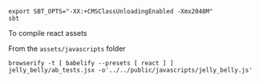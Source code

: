 
```
export SBT_OPTS="-XX:+CMSClassUnloadingEnabled -Xmx2048M"
sbt
```


To compile react assets

From the `assets/javascripts` folder
```
browserify -t [ babelify --presets [ react ] ]  jelly_belly/ab_tests.jsx -o'../../public/javascripts/jelly_belly.js'
```
